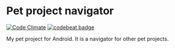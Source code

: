 # Pet project navigator

[![Code Climate](https://codeclimate.com/github/mikolasan/pet-project-navigator/badges/gpa.svg)](https://codeclimate.com/github/mikolasan/pet-project-navigator)  [![codebeat badge](https://codebeat.co/badges/bfc58f6b-d11f-4a70-8dba-e002248dd500)](https://codebeat.co/projects/github-com-mikolasan-pet-project-navigator)

My pet project for Android. It is a navigator for other pet projects.


